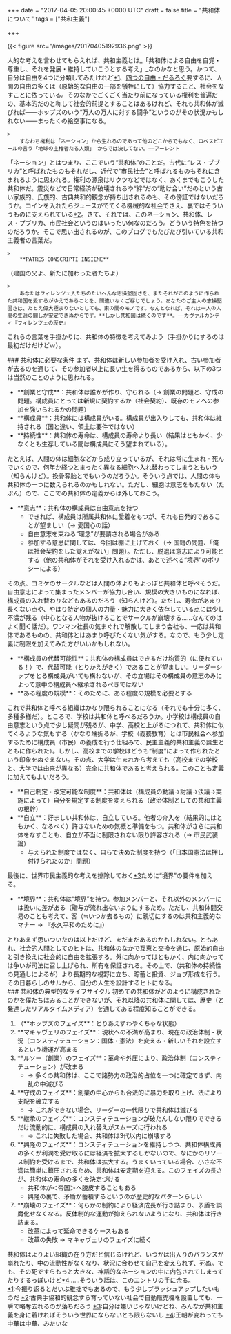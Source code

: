 
+++
date = "2017-04-05 20:00:45 +0000 UTC"
draft = false
title = "共和体について"
tags = ["共和主義"]

+++


{{< figure src="/images/20170405192936.png"  >}}

人的な考えを言わせてもらえれば、共和主義とは_「共和体による自由を自覚・尊重し、それを発展・維持していこうとする考え」_なのかなと思う。かつて、自分は自由を4つに分類してみたけれど<a href="#f-b198bbae" name="fn-b198bbae" title="今振り返るとだいぶ稚拙でもあるので、もう少しブラッシュアップしたいものだ">*1</a>、[四つの自由 - だるろぐ](http://blog.daruyanagi.jp/entry/2012/06/16/152148)要するに、人間の自由の多くは（原始的な自由の一部を犠牲にして）協力すること、社会をなすことに依っている。そのなかでごくごく当たり前になっている権利を普遍だの、基本的だのと称して社会的前提とすることはあるけれど、それも共和体が滅びれば――ホッブズのいう“万人の万人に対する闘争”というのがその状況かもしれない――まったくの絵空事になる。

    >
        すなわち権利は「ネーション」から生れるのであって他のどこからでもなく、ロベスピエールの言う「地球の主権者たる人類」 からでは決してない。――アーレント

    
「ネーション」とはつまり、ここでいう“共和体”のことだ。古代に“レス・プブリカ”と呼ばれたものもそれだし、近代で“市民社会”と呼ばれるものもそれに含まれるように思われる。権利の源泉はリクツなどではなく、あくまでもこうした共和体だ。震災などで日常経済が破壊されるや“絆”だの“助け合い”だのという古い家族的、氏族的、古典共和的観念が持ち出されるのも、その傍証ではないだろうか。コインを入れたらジュースがでてくる機械的な社会でさえ、裏ではそういうものに支えられている<a href="#f-9cd750d4" name="fn-9cd750d4" title="古典手協和的観念すら育っていない社会で自動販売機を設置しても、一瞬で略奪去れるのが落ちだろう">*2</a>。さて、それでは、このネーション、共和体、レス・プブリカ、市民社会というのはいったい何なのだろう。どういう特色を持つのだろうか。そこで思い出されるのが、このブログでもたびたび引いている共和主義者の言葉だ。

    >
        **PATRES CONSCRIPTI INSIEME**
（建国の父よ、新たに加わった者たちよ）

    

    >
        あなたはフィレンツェ人たちのたいへんな志操堅固さを、またそれがこのように作られた共和国を愛するがゆえであることを、間違いなくご存じでしょう。あなたのご主人の志操堅固さは、たとえ偉大極まりないとしても、束の間のモノです。なんとなれば、それは一人の人間の生涯の間しか安定できぬからです。**しかし共和国は続くのです**。――カヴァルカンティ『フィレンツェの歴史』

    
これらの言葉を手掛かりに、共和体の特徴を考えてみよう（手掛かりにするのは最初だけだけどｗ）。

<div class="section">
    ### 共和体に必要な条件
    まず、共和体は新しい参加者を受け入れ、古い参加者が去るのを通じて、その参加者以上に長い生を得るものであるから、以下の3つは当然のことのように思われる。

<ul>
<li>**創業と守成**：共和体は誰かが作り、守られる（→ 創業の問題と、守成の問題。構成員にとっては新規に契約するか（社会契約）、既存のモノへの参加を強いられるかの問題）</li>
<li>**構成員**：共和体には構成員がいる。構成員が出入りしても、共和体は維持される（国と違い、領土は要件ではない）</li>
<li>**持続性**：共和体の寿命は、構成員の寿命より長い（結果はともかく、少なくとも生存している間は構成員にそう望まれている）。</li>
</ul>たとえば、人間の体は細胞などから成り立っているが、それは常に生まれ・死んでいくので、何年か経つとまったく異なる細胞へ入れ替わってしまうともいう（知らんけど）。換骨奪胎とでもいうのだろうか。そういう点では、人間の体も共和体の一つに数えられるのかもしれない。ただし、細胞は意志をもたない（たぶん）ので、ここでの共和体の定義からは外しておこう。

<ul>
<li>**意志**：共和体の構成員は自由意志を持つ
<ul>
<li>できれば、構成員は所属共和体に愛着をもつが、それも自発的であることが望ましい（→ 愛国心の話）</li>
<li>自由意志を束ねる“理念”が要請される場合がある</li>
<li>参加する意思に関しては、今回は棚に上げておく（→ 国籍の問題、「俺は社会契約をした覚えがない」問題）。ただし、脱退は意志により可能とする（他の共和体がそれを受け入れるかは、あとで述べる“境界”のポリシーによる）</li>
</ul></li>
</ul>その点、コミケのサークルなどは人間の体よりもよっぽど共和体と呼べそうだ。自由意志によって集まったメンバーが協力し合い、規模の大きいものになれば、構成員の入れ替わりなどもあるのだろう（知らんけど）。ただし、寿命があまり長くない点や、やはり特定の個人の力量・魅力に大きく依存している点には少し不満が残る（中心となる人物が抜けることでサークルが崩壊する……なんてのはよく聞く話だ）。ワンマン社長の気まぐれで解散してしまう会社も、一応は共和体であるものの、共和体とはあまり呼びたくない気がする。なので、もう少し定義に制限を加えてみた方がいいかもしれない。

<ul>
<li>**構成員の代替可能性**：共和体の構成員はできるだけ均質的（に優れている！）で、代替可能（とりかえがきく）であることが望ましい。リーダーシップをとる構成員がいても構わないが、その立場はその構成員の意志のみによって意中の構成員へ継承されるべきではない</li>
<li>**ある程度の規模**：そのために、ある程度の規模を必要とする</li>
</ul>これで共和体と呼べる組織はかなり限られることになる（それでも十分に多く、多種多様だ）。ところで、学校は共和体と呼べるだろうか。小学校は構成員の自由意志という点で少し疑問が残るが、中学、高校と上がるにつれて、共和体に似てくるような気もする（かなり端折るが、学校（義務教育）とは市民社会へ参加するために構成員（市民）の養成を行う仕組みで、民主主義的共和主義の誕生とともに作られた）。しかし、高校までの学校はどうも“制度”によって作られたという印象をぬぐえない。その点、大学は生まれから考えても（高校までの学校と、大学では由来が異なる）完全に共和体であると考えられる。このことも定義に加えてもよいだろう。

<ul>
<li>**自己制定・改定可能な制度**：共和体は（構成員の動議→討議→決議→実施によって）自分を規定する制度を変えられる（政治体制としての共和主義の根幹）</li>
<li>**自立**：好ましい共和体は、自立している。他者の介入を（結果的にはともかく、なるべく）許さないための気概と準備をもつ。共和体がさらに共和体をなすことも、自立が不当に制限されない限り許容される（→ 市民武装論）
<ul>
<li>与えられた制度ではなく、自らで決めた制度を持つ（「日本国憲法は押し付けられたのか」問題）</li>
</ul></li>
</ul>最後に、世界市民主義的な考えを排除しておく<a href="#f-e032b5f7" name="fn-e032b5f7" title="自分は嫌いじゃないけどね、みんなが共和主義を身に着ければそういう世界にならないとも限らないし">*3</a>ために“境界”の要件を加える。

<ul>
<li>**境界**：共和体は“境界”を持つ。参加メンバーと、それ以外のメンバーには扱いに差がある（贈与が流れ出ないようにするため。ただし、共和体間交易のことも考えて、客（≒いつか去るもの）に親切にするのは共和主義的なマナー → 『永久平和のために』）</li>
</ul>とりあえず思いついたのは以上だけど、まだまだあるのかもしれない。ともあれ、社会的人間としてのヒトは、共和体のなかで互恵と交換を通じ、原始的自由と引き換えに社会的に自由を拡張する。外に向かってはともかく、内に向かっては争いが司法に召し上げられ、所有を保証される。その上で、（共和体の持続性の見通しによるが）より長期的な視野に立ち、貯蓄と投資、ジョブ形成を行う。その日暮らしのサルから、自分の人生を設計するヒトになる。

</div>
<div class="section">
    ### 共和体の典型的なライフサイクル
    初めての共和体がどのように構成されたのかを僕たちはみることができないが、それ以降の共和体に関しては、歴史（と発達したリアルタイムメディア）を通してある程度知ることができる。

<ol>
<li>（**ホッブズのフェイズ**：とりあえずわやくちゃな状態）</li>
<li>**マキャヴェリのフェイズ**：現状への不満が高まり、現在の政治体制・状況（コンスティテューション：国体・憲法）を変える・新しいそれを設立するという機運が高まる</li>
<li>**ルソー（創業）のフェイズ**：革命や外圧により、政治体制（コンスティテューション）が改まる
<ul>
<li>→ 多くの共和体は、ここで諸勢力の政治的占位を一つに確定できず、内乱の中滅びる</li>
</ul></li>
<li>**守成のフェイズ**：創業の中心からも合法的に暴力を取り上げ、法により支配を確立する
<ul>
<li>→ これができない場合、リーダーの一代限りで共和体は滅びる</li>
</ul></li>
<li>**継承のフェイズ**：コンスティテューションが破たんしない限りでできるだけ流動的に、構成員の入れ替えがスムーズに行われる
<ul>
<li>→ これに失敗した場合、共和体は3代以内に崩壊する</li>
</ul></li>
<li>**興隆のフェイズ**：コンスティテューションを維持しつつ、共和体構成員の多くが利潤を受け取るには経済を拡大するしかないので、なにかのリソース制約を受けるまで、共和体は拡大する。うまくいっている場合、小さな不満は簡単に鎮圧されるため、共和体は安定期を迎える。このフェイズの長さが、共和体の寿命の多くを決定づける
<ul>
<li>共和体が＜帝国＞へ脱皮することもある</li>
<li>興隆の裏で、矛盾が蓄積するというのが歴史的なパターンらしい</li>
</ul></li>
<li>**崩壊のフェイズ**：何らかの制約により経済成長が行き詰まり、矛盾を誤魔化せなくなる。反体制的な運動が抑えられないようになり、共和体は行き詰まる。
<ul>
<li>改革によって延命できるケースもある</li>
<li>改革の失敗 → マキャヴェリのフェイズに続く</li>
</ul></li>
</ol>共和体はよりよい組織の在り方だと信じるけれど、いつかは出入りのバランスが崩れたり、中の流動性がなくなり、状況に合わせて自己を変えられず、死ぬ。でも、その死ですらもっと大きな、神話的なネーションの中に内包されてしまってたりするっぽいけど<a href="#f-6fa75c5f" name="fn-6fa75c5f" title="王朝が変わっても中華は中華、みたいな">*4</a>……そういう話は、このエントリの手に余る。

</div><div class="footnote">
<a href="#fn-b198bbae" name="f-b198bbae" class="footnote-number">*1</a><span class="footnote-delimiter">:</span><span class="footnote-text">今振り返るとだいぶ稚拙でもあるので、もう少しブラッシュアップしたいものだ</span>
<a href="#fn-9cd750d4" name="f-9cd750d4" class="footnote-number">*2</a><span class="footnote-delimiter">:</span><span class="footnote-text">古典手協和的観念すら育っていない社会で自動販売機を設置しても、一瞬で略奪去れるのが落ちだろう</span>
<a href="#fn-e032b5f7" name="f-e032b5f7" class="footnote-number">*3</a><span class="footnote-delimiter">:</span><span class="footnote-text">自分は嫌いじゃないけどね、みんなが共和主義を身に着ければそういう世界にならないとも限らないし</span>
<a href="#fn-6fa75c5f" name="f-6fa75c5f" class="footnote-number">*4</a><span class="footnote-delimiter">:</span><span class="footnote-text">王朝が変わっても中華は中華、みたいな</span>
</div>

